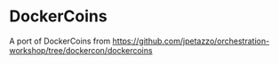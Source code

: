 # DockerCoins

A port of DockerCoins from https://github.com/jpetazzo/orchestration-workshop/tree/dockercon/dockercoins
